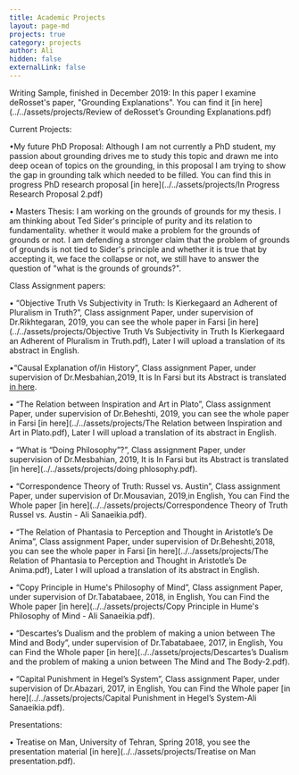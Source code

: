 ```yaml
---
title: Academic Projects
layout: page-md
projects: true
category: projects
author: Ali
hidden: false
externalLink: false
---
```


Writing Sample, finished in December 2019:
In this paper I examine deRosset's paper, "Grounding Explanations". You can find it [in here](../../assets/projects/Review of deRosset’s Grounding Explanations.pdf) 

Current Projects:

•My future PhD Proposal: Although I am not currently a PhD student, my passion about grounding drives me to study this topic and drawn me into deep ocean of topics on the grounding, in this proposal I am trying to show the gap in grounding talk which needed to be filled. You can find this in progress PhD research proposal [in here](../../assets/projects/In Progress Research Proposal 2.pdf)  

•	Masters Thesis: I am working on the grounds of grounds for my thesis. I am thinking about Ted Sider's principle of purity and its relation to fundamentality. whether it would make a problem for the grounds of grounds or not. I am defending a stronger claim that the problem of grounds of grounds is not tied to Sider's principle and whether it is true that by accepting it, we face the collapse or not, we still have to answer the question of "what is the grounds of grounds?".


Class Assignment papers:

•	“Objective Truth Vs Subjectivity in Truth: Is Kierkegaard an Adherent of Pluralism in Truth?”, Class assignment Paper, under supervision of Dr.Rikhtegaran, 2019, you can see the whole paper in Farsi [in here](../../assets/projects/Objective Truth Vs Subjectivity in Truth Is Kierkegaard an Adherent of Pluralism in Truth.pdf), Later I will upload a translation of its abstract in English.

•“Causal Explanation of/in History”, Class assignment Paper, under supervision of Dr.Mesbahian,2019, It is In Farsi but its Abstract is translated [in here](../../assets/projects/causation.pdf).

•	“The Relation between Inspiration and Art in Plato”, Class assignment Paper, under supervision of Dr.Beheshti, 2019, you can see the whole paper in Farsi [in here](../../assets/projects/The Relation between Inspiration and Art in Plato.pdf), Later I will upload a translation of its abstract in English.

•	“What is “Doing Philosophy”?”, Class assignment Paper, under supervision of Dr.Mesbahian, 2019, It is In Farsi but its Abstract is translated [in here](../../assets/projects/doing phlosophy.pdf).

•	“Correspondence Theory of Truth: Russel vs. Austin”, Class assignment Paper, under supervision of Dr.Mousavian, 2019,in English, You can Find the Whole paper [in here](../../assets/projects/Correspondence Theory of Truth Russel vs. Austin - Ali Sanaeikia.pdf).

•	“The Relation of Phantasia to Perception and Thought in Aristotle’s De Anima”, Class assignment Paper, under supervision of Dr.Beheshti,2018,  you can see the whole paper in Farsi [in here](../../assets/projects/The Relation of Phantasia to Perception and Thought in Aristotle’s De Anima.pdf), Later I will upload a translation of its abstract in English.


•	“Copy Principle in Hume's Philosophy of Mind”, Class assignment Paper, under supervision of Dr.Tabatabaee, 2018, in English, You can Find the Whole paper [in here](../../assets/projects/Copy Principle in Hume's Philosophy of Mind - Ali Sanaeikia.pdf).

•	“Descartes’s Dualism and the problem of making a union between The Mind and Body”, under supervision of Dr.Tabatabaee, 2017, in English, You can Find the Whole paper [in here](../../assets/projects/Descartes’s Dualism and the problem of making a union between The Mind and The Body-2.pdf).

•	“Capital Punishment in Hegel’s System”, Class assignment Paper, under supervision of Dr.Abazari, 2017, in English, You can Find the Whole paper [in here](../../assets/projects/Capital Punishment in Hegel’s System-Ali Sanaeikia.pdf).







Presentations:

•	Treatise on Man, University of Tehran, Spring 2018, you see the presentation material [in here](../../assets/projects/Treatise on Man presentation.pdf).

